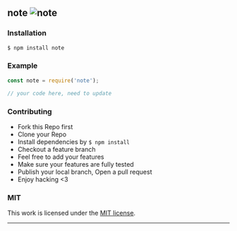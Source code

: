 ## note ![note](https://img.shields.io/npm/v/note.svg)

> 

### Installation

```bash
$ npm install note
```

### Example

```js
const note = require('note');

// your code here, need to update

```

### Contributing
- Fork this Repo first
- Clone your Repo
- Install dependencies by `$ npm install`
- Checkout a feature branch
- Feel free to add your features
- Make sure your features are fully tested
- Publish your local branch, Open a pull request
- Enjoy hacking <3

### MIT

This work is licensed under the [MIT license](./LICENSE).

---
